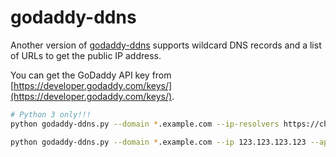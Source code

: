 # godaddy-ddns

Another version of [godaddy-ddns](https://github.com/CarlEdman/godaddy-ddns) supports wildcard DNS records and a list of URLs to get the public IP address.

You can get the GoDaddy API key from [https://developer.godaddy.com/keys/](https://developer.godaddy.com/keys/).

```bash
# Python 3 only!!!
python godaddy-ddns.py --domain *.example.com --ip-resolvers https://checkip.amazonaws.com/ --api-key KEY:SECRET

python godaddy-ddns.py --domain *.example.com --ip 123.123.123.123 --api-key KEY:SECRET
```
